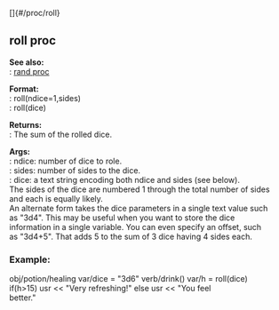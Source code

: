 []{#/proc/roll}    
## roll proc    
**See also:**    
:   [rand proc](/ref/proc/rand.md)    
<!-- -->    
**Format:**    
:   roll(ndice=1,sides)    
:   roll(dice)    
<!-- -->    
**Returns:**    
:   The sum of the rolled dice.    
<!-- -->    
**Args:**    
:   ndice: number of dice to role.    
:   sides: number of sides to the dice.    
:   dice: a text string encoding both ndice and sides (see below).    
The sides of the dice are numbered 1 through the total number of sides    
and each is equally likely.    
An alternate form takes the dice parameters in a single text value such    
as \"3d4\". This may be useful when you want to store the dice    
information in a single variable. You can even specify an offset, such    
as \"3d4+5\". That adds 5 to the sum of 3 dice having 4 sides each.    
### Example:    
obj/potion/healing var/dice = \"3d6\" verb/drink() var/h = roll(dice)    
if(h\>15) usr \<\< \"Very refreshing!\" else usr \<\< \"You feel    
better.\"  